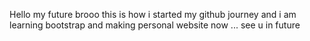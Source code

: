Hello my future brooo 
this is how i started my github journey and i am learning bootstrap and making personal website now ...
see u in future
